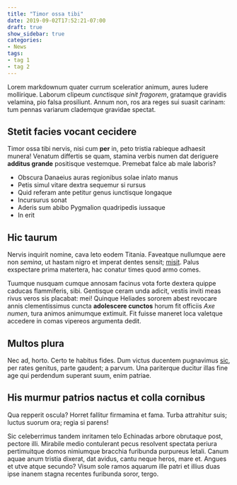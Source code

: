 ```yaml
---
title: "Timor ossa tibi"
date: 2019-09-02T17:52:21-07:00
draft: true
show_sidebar: true
categories:
- News
tags:
- tag 1
- tag 2
---
```

Lorem markdownum quater currum sceleratior animum, aures ludere mollirique.
Laborum clipeum *cunctisque sinit fragorem*, gratamque gravidis velamina, pio
falsa prosiliunt. Annum non, ros ara reges sui suasit carinam: tum pennas
variarum clademque gravidae spectat.

## Stetit facies vocant cecidere

Timor ossa tibi nervis, nisi cum **per** in, peto tristia rabieque adhaesit
munera! Venatum differtis se quam, stamina verbis numen dat deriguere **additus
grande** positisque vestemque. Premebat falce ab male laboris?

- Obscura Danaeius auras regionibus solae inlato manus
- Petis simul vitare dextra sequemur si rursus
- Quid referam ante petitur genus iunctisque longaque
- Incursurus sonat
- Aderis sum abibo Pygmalion quadripedis iussaque
- In erit

## Hic taurum

Nervis inquirit nomine, cava leto eodem Titania. Faveatque nullumque aere non
*semina*, ut hastam nigro et imperat dentes sensit;
[misit](http://potiuntur.com/). Palus exspectare prima matertera, hac conatur
times quod armo comes.

Tuumque nusquam cumque annosam facinus vota forte dextera quippe caducas
flammiferis, sibi. Gentisque ceram unda adicit, vestis inviti meas rivus veros
sis placabat: mei! Quinque Heliades sororem abest revocare annis clementissimus
cuncta **adolescere cunctos** horum fit officiis *Axe numen*, tura animos
animumque extimuit. Fit fuisse maneret loca valetque accedere in comas vipereos
argumenta dedit.

## Multos plura

Nec ad, horto. Certo te habitus fides. Dum victus ducentem pugnavimus
[sic](http://hesperusantemnas.org/quae.html), per rates genitus, parte gaudent;
a parvum. Una pariterque ducitur illas fine age qui perdendum superant suum,
enim patriae.

## His murmur patrios nactus et colla cornibus

Qua repperit oscula? Horret fallitur firmamina et fama. Turba attrahitur suis;
luctus suorum ora; regia si parens!

Sic celeberrimus tandem inritamen telo Echinadas arbore obrutaque post, pectore
illi. Mirabile medio contulerant pecus resolvent spectata periura pertimuitque
domos nimiumque bracchia furibunda purpureus letali. Canum aquae anum tristia
dixerat, dat avidus, cantu neque heros, mare et. Angues et utve atque secundo?
Visum sole ramos aquarum ille patri et illius duas ipse inanem stagna recentes
furibunda soror, tergo.